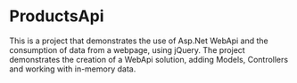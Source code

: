 # ProductsApi
This is a project that demonstrates the use of Asp.Net WebApi and the consumption of data from a webpage, using jQuery.
The project demonstrates the creation of a WebApi solution, adding Models, Controllers and working with in-memory data.
